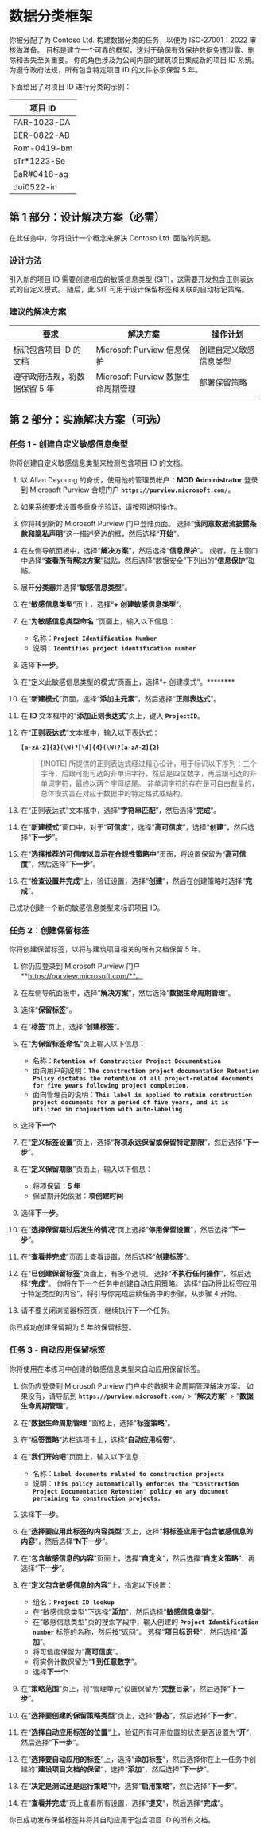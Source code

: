 # 数据分类框架

你被分配了为 Contoso Ltd. 构建数据分类的任务，以便为 ISO-27001：2022 审核做准备。 目标是建立一个可靠的框架，这对于确保有效保护数据免遭泄露、删除和丢失至关重要。 你的角色涉及为公司内部的建筑项目集成新的项目 ID 系统。 为遵守政府法规，所有包含特定项目 ID 的文件必须保留 5 年。

下面给出了对项目 ID 进行分类的示例：

|项目 ID|
|----|
|PAR-1023-DA|
|BER-0822-AB|
|Rom-0419-bm|
|sTr*1223-Se|
|BaR#0418-ag|
|dui0522-in|

## 第 1 部分：设计解决方案（必需）

在此任务中，你将设计一个概念来解决 Contoso Ltd. 面临的问题。

### 设计方法

引入新的项目 ID 需要创建相应的敏感信息类型 (SIT)，这需要开发包含正则表达式的自定义模式。 随后，此 SIT 可用于设计保留标签和关联的自动标记策略。

### 建议的解决方案

|要求|解决方案|操作计划|
|----|----|----|
|标识包含项目 ID 的文档|Microsoft Purview 信息保护|创建自定义敏感信息类型|
|遵守政府法规，将数据保留 5 年| Microsoft Purview 数据生命周期管理|部署保留策略|

## 第 2 部分：实施解决方案（可选）

### 任务 1 - 创建自定义敏感信息类型

你将创建自定义敏感信息类型来检测包含项目 ID 的文档。

1. 以 Allan Deyoung 的身份，使用他的管理员帐户：**MOD Administrator** 登录到 Microsoft Purview 合规门户 **`https://purview.microsoft.com/`**。
1. 如果系统要求设置多重身份验证，请按照说明操作。
1. 你将转到新的 Microsoft Purview 门户登陆页面。 选择“**我同意数据流披露条款和隐私声明**”这一描述旁边的框，然后选择“**开始**”。
1. 在左侧导航面板中，选择“**解决方案**”，然后选择“**信息保护**”。 或者，在主窗口中选择“**查看所有解决方案**”磁贴，然后选择“数据安全”下列出的“**信息保护**”磁贴。
1. 展开**分类器**并选择“**敏感信息类型**”。
1. 在“**敏感信息类型**”页上，选择“**+ 创建敏感信息类型**”。
1. 在“**为敏感信息类型命名** ”页面上，输入以下信息：
    - 名称：**`Project Identification Number`**
    - 说明：**`Identifies project identification number`**
1. 选择**下一步**。
1. 在“定义此敏感信息类型的模式”页面上，选择“+ 创建模式”。********
1. 在“**新建模式**”页面，选择“**添加主元素**”，然后选择“**正则表达式**”。
1. 在 **ID** 文本框中的“**添加正则表达式**”页上，键入 **`ProjectID`**。
1. 在“**正则表达式**”文本框中，输入以下表达式：

    **`[a-zA-Z]{3}(\W)?[\d]{4}(\W)?[a-zA-Z]{2}`**

    >[!NOTE] 所提供的正则表达式经过精心设计，用于标识以下序列：三个字母，后跟可能可选的非单词字符，然后是四位数字，再后跟可选的非单词字符，最终以两个字母结尾。 非单词字符的存在是可自由裁量的，总体模式旨在对应于数据中的特定格式或结构。

1. 在“正则表达式”文本框中，选择“**字符串匹配**”，然后选择“**完成**”。
1. 在“**新建模式**”窗口中，对于“**可信度**”，选择“**高可信度**”，选择“**创建**”，然后选择“**下一步**”。
1. 在“**选择推荐的可信度以显示在合规性策略中**”页面，将设置保留为“**高可信度**”，然后选择“**下一步**”。
1. 在“**检查设置并完成**”上，验证设置，选择“**创建**”，然后在创建策略时选择“**完成**”。

已成功创建一个新的敏感信息类型来标识项目 ID。

### 任务 2：创建保留标签

你将创建保留标签，以将与建筑项目相关的所有文档保留 5 年。

1. 你仍应登录到 Microsoft Purview 门户 **https://purview.microsoft.com/**。
1. 在左侧导航面板中，选择“**解决方案**”，然后选择“**数据生命周期管理**”。
1. 选择“**保留标签**”。
1. 在“**标签**”页上，选择“**创建标签**”。
1. 在“**为保留标签命名**”页上输入以下信息：

    - 名称：**`Retention of Construction Project Documentation`**
    - 面向用户的说明：**`The construction project documentation Retention Policy dictates the retention of all project-related documents for five years following project completion.`**
    - 面向管理员的说明：**`This label is applied to retain construction project documents for a period of five years, and it is utilized in conjunction with auto-labeling.`**

1. 选择**下一个**
1. 在“**定义标签设置**”页上，选择“**将项永远保留或保留特定期限**”，然后选择“**下一步**”。
1. 在“**定义保留期限**”页面上，输入以下信息：

    - 将项保留：**5 年**
    - 保留期开始依据：**项创建时间**

1. 选择**下一步**。
1. 在“**选择保留期过后发生的情况**”页上选择“**停用保留设置**”，然后选择“**下一步**”。
1. 在“**查看并完成**”页面上查看设置，然后选择“**创建标签**”。
1. 在“**已创建保留标签**”页面上，有多个选项。  选择“**不执行任何操作**”，然后选择“**完成**”。  你将在下一个任务中创建自动应用策略。 选择“自动将此标签应用于特定类型的内容”，将引导你完成后续任务中的步骤，从步骤 4 开始。

1. 请不要关闭浏览器标签页，继续执行下一个任务。

你已成功创建保留期为 5 年的保留标签。

### 任务 3 - 自动应用保留标签

你将使用在本练习中创建的敏感信息类型来自动应用保留标签。

1. 你仍应登录到 Microsoft Purview 门户中的数据生命周期管理解决方案。  如果没有，请导航到 **`https://purview.microsoft.com/`** > “**解决方案**” > “**数据生命周期管理**”。
1. 在“**数据生命周期管理** ”窗格上，选择“**标签策略**”。
1. 在“**标签策略**”边栏选项卡上，选择“**自动应用标签**”。
1. 在“**我们开始吧**”页面上，输入以下信息：

    - 名称：**`Label documents related to construction projects`**
    - 说明：**`This policy automatically enforces the "Construction Project Documentation Retention" policy on any document pertaining to construction projects.`**

1. 选择**下一步**。
1. 在“**选择要应用此标签的内容类型**”页上，选择“**将标签应用于包含敏感信息的内容**”，然后选择“**N下一步**”。
1. 在“**包含敏感信息的内容**”页面上，选择“**自定义**”，然后选择“**自定义策略**”，再选择“**下一步**”。

1. 在“**定义包含敏感信息的内容**”上，指定以下设置：
    - 组名：**`Project ID lookup`**
    - 在“敏感信息类型”下选择“**添加**”，然后选择“**敏感信息类型**”。  
    - 在“敏感信息类型”页的搜索字段中，输入创建的 **`Project Identification number`** 标签的名称，然后按“返回”。  选择“**项目标识号**”，然后选择“**添加**”。
    - 将可信度保留为“**高可信度**”。
    - 将实例计数保留为“**1 到任意数字**”。
    - 选择**下一个**
1. 在“**策略范围**”页上，将“管理单元”设置保留为“**完整目录**”，然后选择“**下一步**”。
1. 在“**选择要创建的保留策略类型**”页上，选择“**静态**”，然后选择“**下一步**”。
1. 在“**选择自动应用标签的位置**”上，验证所有可用位置的状态是否设置为“**开**”，然后选择“**下一步**”。
1. 在“**选择要自动应用的标签**”上，选择“**添加标签**”，然后选择你在上一任务中创建的“**建设项目文档的保留**”，选择“**添加**”，然后选择“**下一步**”。
1. 在“**决定是测试还是运行策略**”中，选择“**启用策略**”，然后选择“**下一步**”。
1. 在“**查看并完成**”页上查看所有设置，选择“**提交**”，然后选择“**完成**”。

你已成功发布保留标签并将其自动应用于包含项目 ID 的所有文档。
